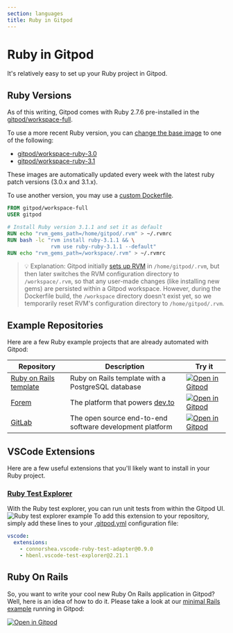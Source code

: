 ```yaml
---
section: languages
title: Ruby in Gitpod
---
```


<script context="module">
  export const prerender = true;
</script>

# Ruby in Gitpod

It's relatively easy to set up your Ruby project in Gitpod.

## Ruby Versions

As of this writing, Gitpod comes with Ruby 2.7.6 pre-installed in the [gitpod/workspace-full](https://hub.docker.com/r/gitpod/workspace-full).

To use a more recent Ruby version, you can [change the base image](../config-docker#configure-a-public-docker-image) to one of the following:

- [gitpod/workspace-ruby-3.0](https://hub.docker.com/r/gitpod/workspace-ruby-3.0)
- [gitpod/workspace-ruby-3.1](https://hub.docker.com/r/gitpod/workspace-ruby-3.1)

These images are automatically updated every week with the latest ruby patch versions (3.0.x and 3.1.x).

To use another version, you may use a [custom Dockerfile](../config-docker#configure-a-custom-dockerfile).

```dockerfile
FROM gitpod/workspace-full
USER gitpod

# Install Ruby version 3.1.1 and set it as default
RUN echo "rvm_gems_path=/home/gitpod/.rvm" > ~/.rvmrc
RUN bash -lc "rvm install ruby-3.1.1 && \
              rvm use ruby-ruby-3.1.1 --default"
RUN echo "rvm_gems_path=/workspace/.rvm" > ~/.rvmrc
```

> 💡 Explanation: Gitpod initially [sets up RVM](https://github.com/gitpod-io/workspace-images/blob/481f7600b725e0ab507fbf8377641a562a475625/chunks/lang-ruby/Dockerfile#L11-L26) in `/home/gitpod/.rvm`, but then later switches the RVM configuration directory to `/workspace/.rvm`, so that any user-made changes (like installing new gems) are persisted within a Gitpod workspace. However, during the Dockerfile build, the `/workspace` directory doesn't exist yet, so we temporarily reset RVM's configuration directory to `/home/gitpod/.rvm`.

## Example Repositories

Here are a few Ruby example projects that are already automated with Gitpod:

<div class="overflow-x-auto">

| Repository                                                           | Description                                              | Try it                                                                                                                          |
| -------------------------------------------------------------------- | -------------------------------------------------------- | ------------------------------------------------------------------------------------------------------------------------------- |
| [Ruby on Rails template](https://github.com/gitpod-io/ruby-on-rails) | Ruby on Rails template with a PostgreSQL database        | [![Open in Gitpod](https://gitpod.io/button/open-in-gitpod.svg)](https://gitpod.io/#https://github.com/gitpod-io/ruby-on-rails) |
| [Forem](https://github.com/forem/forem)                              | The platform that powers [dev.to](https://dev.to)        | [![Open in Gitpod](https://gitpod.io/button/open-in-gitpod.svg)](https://gitpod.io/#https://github.com/forem/forem)             |
| [GitLab](https://gitlab.com/gitlab-org/gitlab)                       | The open source end-to-end software development platform | [![Open in Gitpod](https://gitpod.io/button/open-in-gitpod.svg)](https://gitpod.io/#https://gitlab.com/gitlab-org/gitlab)       |

 </div>

## VSCode Extensions

Here are a few useful extensions that you'll likely want to install in your Ruby project.

### [Ruby Test Explorer](https://marketplace.visualstudio.com/items?itemName=connorshea.vscode-ruby-test-adapter)

With the Ruby test explorer, you can run unit tests from within the Gitpod UI.
![Ruby test explorer example](/images/docs/ruby_test_ui.png)
To add this extension to your repository, simply add these lines to your [.gitpod.yml](../config-gitpod-file) configuration file:

```YAML
vscode:
  extensions:
    - connorshea.vscode-ruby-test-adapter@0.9.0
    - hbenl.vscode-test-explorer@2.21.1
```

## Ruby On Rails

So, you want to write your cool new Ruby On Rails application in Gitpod? Well, here is an idea of how to do it. Please take a look at our [minimal Rails example](https://github.com/gitpod-io/Gitpod-Ruby-On-Rails) running in Gitpod:

[![Open in Gitpod](https://gitpod.io/button/open-in-gitpod.svg)](https://gitpod.io/#https://github.com/gitpod-io/Gitpod-Ruby-On-Rails)
